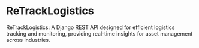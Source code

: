 # ReTrackLogistics

ReTrackLogistics: A Django REST API designed for efficient logistics tracking and monitoring, providing real-time insights for asset management across industries.
